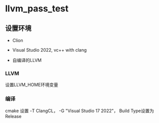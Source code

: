 # llvm_pass_test

## 设置环境

- Clion

- Visual Studio 2022, vc++ with clang

- 自编译的LLVM

### LLVM

设置LLVM_HOME环境变量

### 编译

cmake 设置 -T ClangCL， 
-G "Visual Studio 17 2022"，
Build Type设置为Release